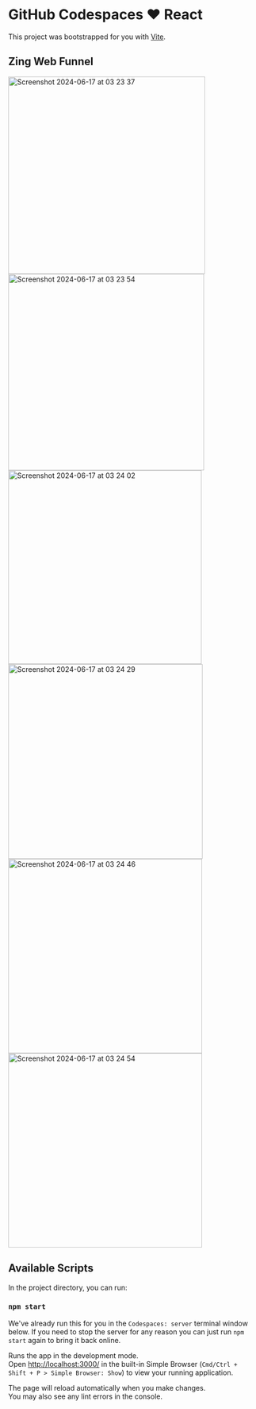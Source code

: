 # GitHub Codespaces ♥️ React

This project was bootstrapped for you with [Vite](https://vitejs.dev/).

## Zing Web Funnel

<img width="397" alt="Screenshot 2024-06-17 at 03 23 37" src="https://github.com/liliiasaleck/zing-web-funnel/assets/74065687/d3362672-e8ca-4bb6-8f90-383da36b5f2b">
<img width="395" alt="Screenshot 2024-06-17 at 03 23 54" src="https://github.com/liliiasaleck/zing-web-funnel/assets/74065687/3954c30b-7934-4daa-aa93-60a4718ea7e9">
<img width="390" alt="Screenshot 2024-06-17 at 03 24 02" src="https://github.com/liliiasaleck/zing-web-funnel/assets/74065687/2805a95e-2bb7-45c8-95f9-6b75c43a3736">
<img width="392" alt="Screenshot 2024-06-17 at 03 24 29" src="https://github.com/liliiasaleck/zing-web-funnel/assets/74065687/7600bd9f-c184-4998-afa4-9b5665aed373">
<img width="391" alt="Screenshot 2024-06-17 at 03 24 46" src="https://github.com/liliiasaleck/zing-web-funnel/assets/74065687/6a29aef0-47a7-4e2f-9a84-fb077219bfe6">
<img width="391" alt="Screenshot 2024-06-17 at 03 24 54" src="https://github.com/liliiasaleck/zing-web-funnel/assets/74065687/698874de-9065-4053-80c5-050722bc5d6b">


## Available Scripts

In the project directory, you can run:

### `npm start`

We've already run this for you in the `Codespaces: server` terminal window below. If you need to stop the server for any reason you can just run `npm start` again to bring it back online.

Runs the app in the development mode.\
Open [http://localhost:3000/](http://localhost:3000/) in the built-in Simple Browser (`Cmd/Ctrl + Shift + P > Simple Browser: Show`) to view your running application.

The page will reload automatically when you make changes.\
You may also see any lint errors in the console.
